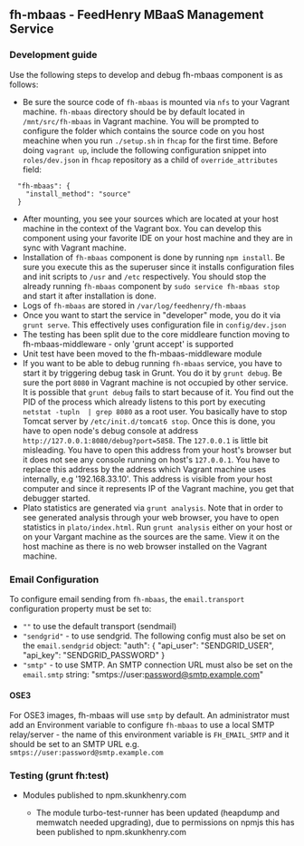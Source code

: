 ## fh-mbaas - FeedHenry MBaaS Management Service

### Development guide

Use the following steps to develop and debug fh-mbaas component is as follows:

* Be sure the source code of `fh-mbaas` is mounted via `nfs` to your Vagrant machine. `fh-mbaas` directory should be by default located in `/mnt/src/fh-mbaas` in Vagrant machine. You will be prompted to configure the folder which contains the source code on you host meachine when you run `./setup.sh` in `fhcap` for the first time. Before doing `vagrant up`, include the following configuration snippet into `roles/dev.json` in `fhcap` repository as a child of `override_attributes` field:

```
  "fh-mbaas": {
    "install_method": "source"
  }   
```

* After mounting, you see your sources which are located at your host machine in the context of the Vagrant box. You can develop this component using your favorite IDE on your host machine and they are in sync with Vagrant machine.
* Installation of `fh-mbaas` component is done by running `npm install`. Be sure you execute this as the superuser since it installs configuration files and init scripts to `/usr` and `/etc` respectively. You should stop the already running `fh-mbaas` component by `sudo service fh-mbaas stop` and start it after installation is done.
* Logs of `fh-mbaas` are stored in `/var/log/feedhenry/fh-mbaas`
* Once you want to start the service in "developer" mode, you do it via `grunt serve`. This effectively uses configuration file in `config/dev.json`
* The testing has been split due to the core middleare function moving to fh-mbaas-middleware - only 'grunt accept' is supported
* Unit test have been moved to the fh-mbaas-middleware module
* If you want to be able to debug running `fh-mbaas` service, you have to start it by triggering debug task in Grunt. You do it by `grunt debug`. Be sure the port `8080` in Vagrant machine is not occupied by other service. It is possible that `grunt debug` fails to start because of it. You find out the PID of the process which already listens to this port by executing `netstat -tupln  | grep 8080` as a root user. You basically have to stop Tomcat server by `/etc/init.d/tomcat6 stop`. Once this is done, you have to open node's debug console at address `http://127.0.0.1:8080/debug?port=5858`. The `127.0.0.1` is little bit misleading. You have to open this address from your host's browser but it does not see any console running on host's `127.0.0.1`. You have to replace this address by the address which Vagrant machine uses internally, e.g '192.168.33.10'. This address is visible from your host computer and since it represents IP of the Vagrant machine, you get that debugger started.
* Plato statistics are generated via `grunt analysis`. Note that in order to see generated analysis through your web browser, you have to open statistics in `plato/index.html`. Run `grunt analysis` either on your host or on your Vargant machine as the sources are the same. View it on the host machine as there is no web browser installed on the Vagrant machine.


### Email Configuration

To configure email sending from `fh-mbaas`, the `email.transport` configuration property must be set to:

* `""` to use the default transport (sendmail)
* `"sendgrid"` - to use sendgrid. The following config must also be set on the `email.sendgrid` object:
	  "auth": {
	    "api_user": "SENDGRID_USER",
	    "api_key": "SENDGRID_PASSWORD"
	  }
* `"smtp"` - to use SMTP. An SMTP connection URL must also be set on the `email.smtp` string:
		"smtps://user:password@smtp.example.com"

#### OSE3
For OSE3 images, fh-mbaas will use `smtp` by default. An administrator must add an Environment variable to configure `fh-mbaas` to use a local SMTP relay/server - the name of this environment variable is `FH_EMAIL_SMTP` and it should be set to an SMTP URL e.g. `smtps://user:password@smtp.example.com`

### Testing (grunt fh:test)

* Modules published to npm.skunkhenry.com

  * The module turbo-test-runner has been updated (heapdump and memwatch needed upgrading), due to permissions on npmjs this has been published to npm.skunkhenry.com
